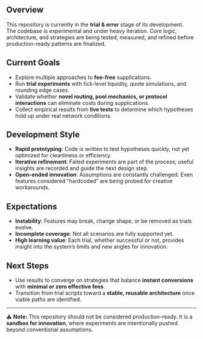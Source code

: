 ## Overview
This repository is currently in the **trial & error** stage of its development.  
The codebase is experimental and under heavy iteration. Core logic, architecture, and strategies are being tested, measured, and refined before production-ready patterns are finalized.

## Current Goals
- Explore multiple approaches to **fee-free** supplications.
- Run **trial experiments** with tick-level liquidity, quote simulations, and rounding edge cases.
- Validate whether **novel routing, pool mechanics, or protocol interactions** can eliminate costs during supplications.
- Collect empirical results from **live tests** to determine which hypotheses hold up under real network conditions.

## Development Style
- **Rapid prototyping**: Code is written to test hypotheses quickly, not yet optimized for cleanliness or efficiency.
- **Iterative refinement**: Failed experiments are part of the process; useful insights are recorded and guide the next design step.
- **Open-ended innovation**: Assumptions are constantly challenged. Even features considered “hardcoded” are being probed for creative workarounds.

## Expectations
- **Instability**: Features may break, change shape, or be removed as trials evolve.
- **Incomplete coverage**: Not all scenarios are fully supported yet.
- **High learning value**: Each trial, whether successful or not, provides insight into the system’s limits and new angles for innovation.

## Next Steps
- Use results to converge on strategies that balance **instant conversions** with **minimal or zero effective fees**.
- Transition from trial scripts toward a **stable, reusable architecture** once viable paths are identified.

---

⚠️ **Note:** This repository should not be considered production-ready. It is a **sandbox for innovation**, where experiments are intentionally pushed beyond conventional assumptions.
